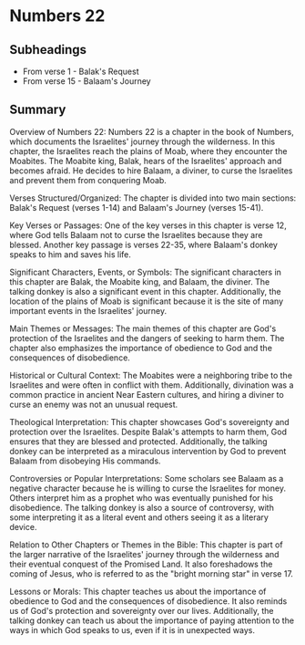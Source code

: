 # Numbers 22

## Subheadings

* From verse 1 - Balak's Request
* From verse 15 - Balaam's Journey

## Summary

Overview of Numbers 22:
Numbers 22 is a chapter in the book of Numbers, which documents the Israelites' journey through the wilderness. In this chapter, the Israelites reach the plains of Moab, where they encounter the Moabites. The Moabite king, Balak, hears of the Israelites' approach and becomes afraid. He decides to hire Balaam, a diviner, to curse the Israelites and prevent them from conquering Moab.

Verses Structured/Organized:
The chapter is divided into two main sections: Balak's Request (verses 1-14) and Balaam's Journey (verses 15-41).

Key Verses or Passages:
One of the key verses in this chapter is verse 12, where God tells Balaam not to curse the Israelites because they are blessed. Another key passage is verses 22-35, where Balaam's donkey speaks to him and saves his life.

Significant Characters, Events, or Symbols:
The significant characters in this chapter are Balak, the Moabite king, and Balaam, the diviner. The talking donkey is also a significant event in this chapter. Additionally, the location of the plains of Moab is significant because it is the site of many important events in the Israelites' journey.

Main Themes or Messages:
The main themes of this chapter are God's protection of the Israelites and the dangers of seeking to harm them. The chapter also emphasizes the importance of obedience to God and the consequences of disobedience.

Historical or Cultural Context:
The Moabites were a neighboring tribe to the Israelites and were often in conflict with them. Additionally, divination was a common practice in ancient Near Eastern cultures, and hiring a diviner to curse an enemy was not an unusual request.

Theological Interpretation:
This chapter showcases God's sovereignty and protection over the Israelites. Despite Balak's attempts to harm them, God ensures that they are blessed and protected. Additionally, the talking donkey can be interpreted as a miraculous intervention by God to prevent Balaam from disobeying His commands.

Controversies or Popular Interpretations:
Some scholars see Balaam as a negative character because he is willing to curse the Israelites for money. Others interpret him as a prophet who was eventually punished for his disobedience. The talking donkey is also a source of controversy, with some interpreting it as a literal event and others seeing it as a literary device.

Relation to Other Chapters or Themes in the Bible:
This chapter is part of the larger narrative of the Israelites' journey through the wilderness and their eventual conquest of the Promised Land. It also foreshadows the coming of Jesus, who is referred to as the "bright morning star" in verse 17.

Lessons or Morals:
This chapter teaches us about the importance of obedience to God and the consequences of disobedience. It also reminds us of God's protection and sovereignty over our lives. Additionally, the talking donkey can teach us about the importance of paying attention to the ways in which God speaks to us, even if it is in unexpected ways.